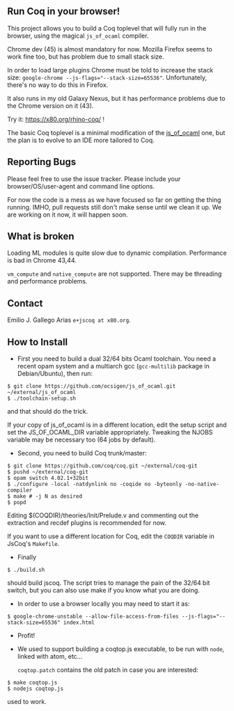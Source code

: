 Run Coq in your browser!
------------------------

This project allows you to build a Coq toplevel that will fully run in
the browser, using the magical `js_of_ocaml` compiler.

Chrome dev (45) is almost mandatory for now. Mozilla Firefox seems to work fine too, but has problem due to small stack size.

In order to load large plugins Chrome must be told to increase the
stack size: `google-chrome
--js-flags="--stack-size=65536"`. Unfortunately, there's no way to do
this in Firefox.

It also runs in my old Galaxy Nexus, but it has performance problems
due to the Chrome version on it (43).

Try it: <https://x80.org/rhino-coq/> !

The basic Coq toplevel is a minimal modification of the
[js\_of\_ocaml](http://ocsigen.org/js_of_ocaml/) one, but the plan is
to evolve to an IDE more tailored to Coq.

## Reporting Bugs ##

Please feel free to use the issue tracker. Please include your
browser/OS/user-agent and command line options.

For now the code is a mess as we have focused so far on getting the
thing running. IMHO, pull requests still don't make sense until we
clean it up. We are working on it now, it will happen soon.

## What is broken ##

Loading ML modules is quite slow due to dynamic
compilation. Performance is bad in Chrome 43,44.

`vm_compute` and `native_compute` are not supported. There may be
threading and performance problems.

## Contact ##

Emilio J. Gallego Arias `e+jscoq at x80.org`.

## How to Install ##

* First you need to build a dual 32/64 bits Ocaml toolchain. You need a
  recent opam system and a multiarch gcc (`gcc-multilib` package in
  Debian/Ubuntu), then run:
````
$ git clone https://github.com/ocsigen/js_of_ocaml.git ~/external/js_of_ocaml
$ ./toolchain-setup.sh
````
  and that should do the trick.

  If your copy of js_of_ocaml is in a different location, edit the setup
  script and set the JS_OF_OCAML_DIR variable appropriately. Tweaking the NJOBS
  variable may be necessary too (64 jobs by default).
* Second, you need to build Coq trunk/master:
````
$ git clone https://github.com/coq/coq.git ~/external/coq-git
$ pushd ~/external/coq-git
$ opam switch 4.02.1+32bit
$ ./configure -local -natdynlink no -coqide no -byteonly -no-native-compiler
$ make # -j N as desired
$ popd
````
  Editing $(COQDIR)/theories/Init/Prelude.v and commenting out the
  extraction and recdef plugins is recommended for now.

  If you want to use a different location for Coq, edit the `COQDIR` variable in JsCoq's `Makefile`.
* Finally
````
$ ./build.sh
````
  should build jscoq. The script tries to manage the pain of the 32/64
  bit switch, but you can also use make if you know what you are doing.
* In order to use a browser locally you may need to start it as:
````
$ google-chrome-unstable --allow-file-access-from-files --js-flags="--stack-size=65536" index.html
````
* Profit!
* We used to support building a coqtop.js executable, to be run with
  `node`, linked with atom, etc...

  `coqtop.patch` contains the old patch in case you are interested:
````
$ make coqtop.js
$ nodejs coqtop.js
````
  used to work.
